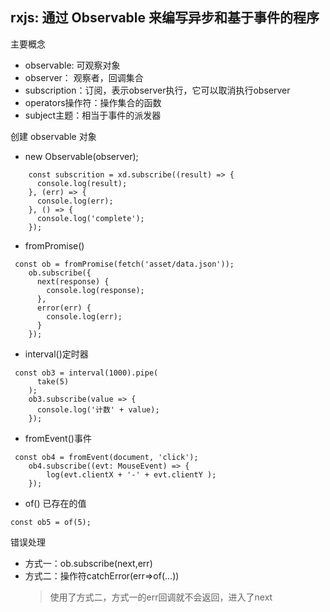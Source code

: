 ## rxjs: 通过 Observable 来编写异步和基于事件的程序
主要概念
- observable: 可观察对象
- observer： 观察者，回调集合
- subscription：订阅，表示observer执行，它可以取消执行observer
- operators操作符：操作集合的函数
- subject主题：相当于事件的派发器

创建 observable 对象
- new Observable(observer);
```
    const subscrition = xd.subscribe((result) => {
      console.log(result);
    }, (err) => {
      console.log(err);
    }, () => {
      console.log('complete');
    });
```
- fromPromise()
```
 const ob = fromPromise(fetch('asset/data.json'));
    ob.subscribe({
      next(response) {
        console.log(response);
      },
      error(err) {
        console.log(err);
      }
    });
```
- interval()定时器
```
 const ob3 = interval(1000).pipe(
      take(5)
    );
    ob3.subscribe(value => {
      console.log('计数' + value);
    });
```
- fromEvent()事件
```
 const ob4 = fromEvent(document, 'click');
    ob4.subscribe((evt: MouseEvent) => {
        log(evt.clientX + '-' + evt.clientY );
    });
```
- of() 已存在的值
```
const ob5 = of(5);
```
错误处理
- 方式一：ob.subscribe(next,err)
- 方式二：操作符catchError(err=>of(...))
    >使用了方式二，方式一的err回调就不会返回，进入了next


